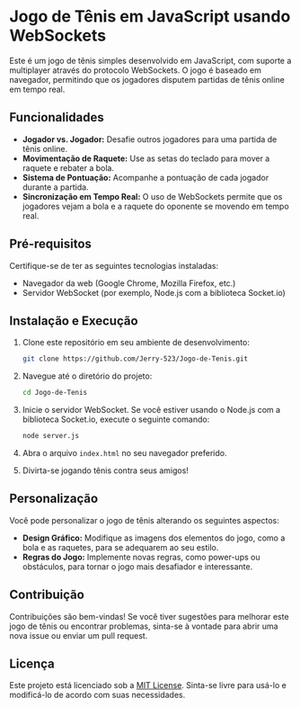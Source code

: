 # Jogo de Tênis em JavaScript usando WebSockets

Este é um jogo de tênis simples desenvolvido em JavaScript, com suporte a multiplayer através do protocolo WebSockets. O jogo é baseado em navegador, permitindo que os jogadores disputem partidas de tênis online em tempo real.

## Funcionalidades

- **Jogador vs. Jogador:** Desafie outros jogadores para uma partida de tênis online.
- **Movimentação de Raquete:** Use as setas do teclado para mover a raquete e rebater a bola.
- **Sistema de Pontuação:** Acompanhe a pontuação de cada jogador durante a partida.
- **Sincronização em Tempo Real:** O uso de WebSockets permite que os jogadores vejam a bola e a raquete do oponente se movendo em tempo real.

## Pré-requisitos

Certifique-se de ter as seguintes tecnologias instaladas:

- Navegador da web (Google Chrome, Mozilla Firefox, etc.)
- Servidor WebSocket (por exemplo, Node.js com a biblioteca Socket.io)

## Instalação e Execução

1. Clone este repositório em seu ambiente de desenvolvimento:

   ```bash
   git clone https://github.com/Jerry-523/Jogo-de-Tenis.git
   ```

2. Navegue até o diretório do projeto:

   ```bash
   cd Jogo-de-Tenis
   ```

3. Inicie o servidor WebSocket. Se você estiver usando o Node.js com a biblioteca Socket.io, execute o seguinte comando:

   ```bash
   node server.js
   ```

4. Abra o arquivo `index.html` no seu navegador preferido.

5. Divirta-se jogando tênis contra seus amigos!

## Personalização

Você pode personalizar o jogo de tênis alterando os seguintes aspectos:

- **Design Gráfico:** Modifique as imagens dos elementos do jogo, como a bola e as raquetes, para se adequarem ao seu estilo.
- **Regras do Jogo:** Implemente novas regras, como power-ups ou obstáculos, para tornar o jogo mais desafiador e interessante.

## Contribuição

Contribuições são bem-vindas! Se você tiver sugestões para melhorar este jogo de tênis ou encontrar problemas, sinta-se à vontade para abrir uma nova issue ou enviar um pull request.

## Licença

Este projeto está licenciado sob a [MIT License](LICENSE). Sinta-se livre para usá-lo e modificá-lo de acordo com suas necessidades.

